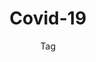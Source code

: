 ---
title: Covid-19
subtitle: Tag
layout: "layouts/journal/journal-tag.njk"
eleventyComputed:
  tag: covid-19
---